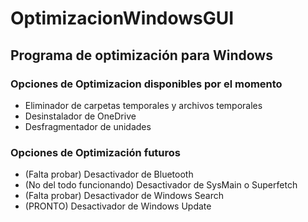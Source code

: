 # OptimizacionWindowsGUI
<h2>Programa de optimización para Windows</h2>

<h3>Opciones de Optimizacion disponibles por el momento</h3>
<ul>
  <li>Eliminador de carpetas temporales y archivos temporales</li>
  <li>Desinstalador de OneDrive</li>
  <li>Desfragmentador de unidades</li>
</ul>
 
<h3>Opciones de Optimización futuros</h3>
<ul>
  <li>(Falta probar) Desactivador de Bluetooth</li> 
  <li>(No del todo funcionando) Desactivador de SysMain o Superfetch</li>
  <li>(Falta probar) Desactivador de Windows Search </li>
  <li>(PRONTO) Desactivador de Windows Update </li>
</ul> 
